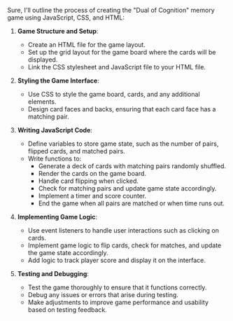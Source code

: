 Sure, I'll outline the process of creating the "Dual of Cognition" memory game using JavaScript, CSS, and HTML:

1. **Game Structure and Setup**:
   - Create an HTML file for the game layout.
   - Set up the grid layout for the game board where the cards will be displayed.
   - Link the CSS stylesheet and JavaScript file to your HTML file.

2. **Styling the Game Interface**:
   - Use CSS to style the game board, cards, and any additional elements.
   - Design card faces and backs, ensuring that each card face has a matching pair.

3. **Writing JavaScript Code**:
   - Define variables to store game state, such as the number of pairs, flipped cards, and matched pairs.
   - Write functions to:
     - Generate a deck of cards with matching pairs randomly shuffled.
     - Render the cards on the game board.
     - Handle card flipping when clicked.
     - Check for matching pairs and update game state accordingly.
     - Implement a timer and score counter.
     - End the game when all pairs are matched or when time runs out.

4. **Implementing Game Logic**:
   - Use event listeners to handle user interactions such as clicking on cards.
   - Implement game logic to flip cards, check for matches, and update the game state accordingly.
   - Add logic to track player score and display it on the interface.

5. **Testing and Debugging**:
   - Test the game thoroughly to ensure that it functions correctly.
   - Debug any issues or errors that arise during testing.
   - Make adjustments to improve game performance and usability based on testing feedback.
